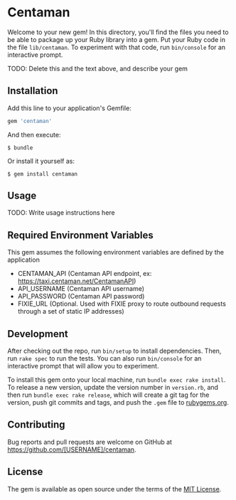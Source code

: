 # Centaman

Welcome to your new gem! In this directory, you'll find the files you need to be able to package up your Ruby library into a gem. Put your Ruby code in the file `lib/centaman`. To experiment with that code, run `bin/console` for an interactive prompt.

TODO: Delete this and the text above, and describe your gem

## Installation

Add this line to your application's Gemfile:

```ruby
gem 'centaman'
```

And then execute:

    $ bundle

Or install it yourself as:

    $ gem install centaman

## Usage

TODO: Write usage instructions here

## Required Environment Variables

This gem assumes the following environment variables are defined by the application

- CENTAMAN_API (Centaman API endpoint, ex: https://taxi.centaman.net/CentamanAPI)
- API_USERNAME (Centaman API username)
- API_PASSWORD (Centaman API password)
- FIXIE_URL (Optional. Used with FIXIE proxy to route outbound requests through a set of static IP addresses)

## Development

After checking out the repo, run `bin/setup` to install dependencies. Then, run `rake spec` to run the tests. You can also run `bin/console` for an interactive prompt that will allow you to experiment.

To install this gem onto your local machine, run `bundle exec rake install`. To release a new version, update the version number in `version.rb`, and then run `bundle exec rake release`, which will create a git tag for the version, push git commits and tags, and push the `.gem` file to [rubygems.org](https://rubygems.org).

## Contributing

Bug reports and pull requests are welcome on GitHub at https://github.com/[USERNAME]/centaman.


## License

The gem is available as open source under the terms of the [MIT License](http://opensource.org/licenses/MIT).

